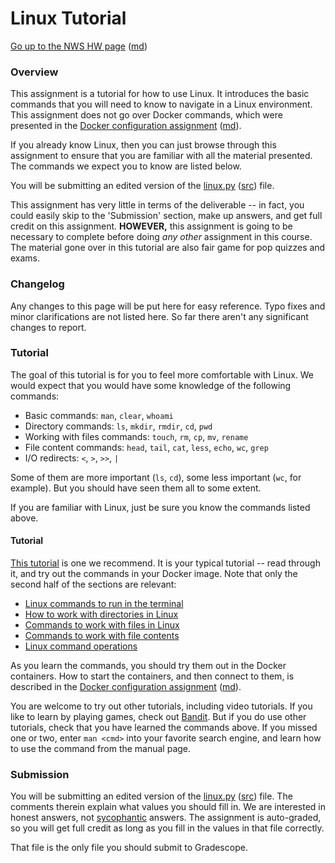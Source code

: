 Linux Tutorial
==============

[Go up to the NWS HW page](../index.html) ([md](../index.md))

### Overview

This assignment is a tutorial for how to use Linux.  It introduces the basic commands that you will need to know to navigate in a Linux environment.  This assignment does not go over Docker commands, which were presented in the [Docker configuration assignment](../docker/index.html) ([md](../docker/index.md)).

If you already know Linux, then you can just browse through this assignment to ensure that you are familiar with all the material presented.  The commands we expect you to know are listed below.

You will be submitting an edited version of the [linux.py](linux.py.html) ([src](linux.py)) file.

This assignment has very little in terms of the deliverable -- in fact, you could easily skip to the 'Submission' section, make up answers, and get full credit on this assignment.  **HOWEVER,** this assignment is going to be necessary to complete before doing *any other* assignment in this course.  The material gone over in this tutorial are also fair game for pop quizzes and exams.


### Changelog

Any changes to this page will be put here for easy reference.  Typo fixes and minor clarifications are not listed here.  So far there aren't any significant changes to report.


### Tutorial

The goal of this tutorial is for you to feel more comfortable with Linux.  We would expect that you would have some knowledge of the following commands:

- Basic commands: `man`, `clear`, `whoami`
- Directory commands: `ls`, `mkdir`, `rmdir`, `cd`, `pwd`
- Working with files commands: `touch`, `rm`, `cp`, `mv`, `rename`
- File content commands: `head`, `tail`, `cat`, `less`, `echo`, `wc`, `grep`
- I/O redirects: `<`, `>`, `>>`, `|`

Some of them are more important (`ls`, `cd`), some less important (`wc`, for example).  But you should have seen them all to some extent.

If you are familiar with Linux, just be sure you know the commands listed above.

#### Tutorial

[This tutorial](https://www.freecodecamp.org/news/linux-command-line-tutorial/) is one we recommend.  It is your typical tutorial -- read through it, and try out the commands in your Docker image.  Note that only the second half of the sections are relevant:

- [Linux commands to run in the terminal](https://www.freecodecamp.org/news/linux-command-line-tutorial/#basic-linux-commands-to-run-in-the-terminal)
- [How to work with directories in Linux](https://www.freecodecamp.org/news/linux-command-line-tutorial/#how-to-work-with-directories-in-linux)
- [Commands to work with files in Linux](https://www.freecodecamp.org/news/linux-command-line-tutorial/#commands-to-work-with-files-in-linux)
- [Commands to work with file contents](https://www.freecodecamp.org/news/linux-command-line-tutorial/#commands-to-work-with-file-contents)
- [Linux command operations](https://www.freecodecamp.org/news/linux-command-line-tutorial/#linux-command-operations)

As you learn the commands, you should try them out in the Docker containers.  How to start the containers, and then connect to them, is described in the [Docker configuration assignment](../docker/index.html) ([md](../docker/index.md)).

You are welcome to try out other tutorials, including video tutorials.  If you like to learn by playing games, check out [Bandit](https://overthewire.org/wargames/bandit/).  But if you do use other tutorials, check that you have learned the commands above.  If you missed one or two, enter `man <cmd>` into your favorite search engine, and learn how to use the command from the manual page.


### Submission

You will be submitting an edited version of the [linux.py](linux.py.html) ([src](linux.py)) file.  The comments therein explain what values you should fill in.  We are interested in honest answers, not [sycophantic](https://www.merriam-webster.com/dictionary/sycophantic) answers.  The assignment is auto-graded, so you will get full credit as long as you fill in the values in that file correctly.

That file is the only file you should submit to Gradescope.

